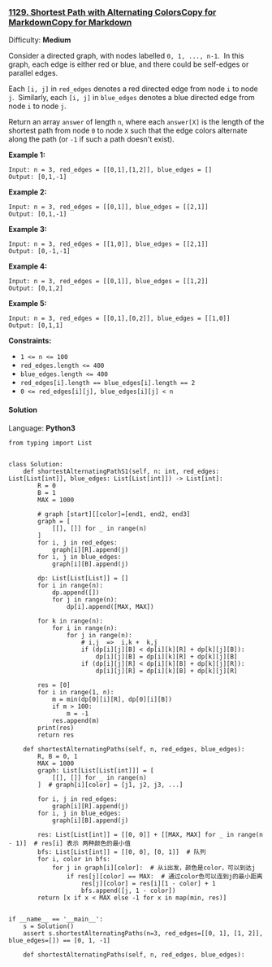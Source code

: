 ### [1129\. Shortest Path with Alternating ColorsCopy for MarkdownCopy for Markdown](https://leetcode.com/problems/shortest-path-with-alternating-colors/)

Difficulty: **Medium**


Consider a directed graph, with nodes labelled `0, 1, ..., n-1`.  In this graph, each edge is either red or blue, and there could be self-edges or parallel edges.

Each `[i, j]` in `red_edges` denotes a red directed edge from node `i` to node `j`.  Similarly, each `[i, j]` in `blue_edges` denotes a blue directed edge from node `i` to node `j`.

Return an array `answer` of length `n`, where each `answer[X]` is the length of the shortest path from node `0` to node `X` such that the edge colors alternate along the path (or `-1` if such a path doesn't exist).

**Example 1:**

```
Input: n = 3, red_edges = [[0,1],[1,2]], blue_edges = []
Output: [0,1,-1]
```

**Example 2:**

```
Input: n = 3, red_edges = [[0,1]], blue_edges = [[2,1]]
Output: [0,1,-1]
```

**Example 3:**

```
Input: n = 3, red_edges = [[1,0]], blue_edges = [[2,1]]
Output: [0,-1,-1]
```

**Example 4:**

```
Input: n = 3, red_edges = [[0,1]], blue_edges = [[1,2]]
Output: [0,1,2]
```

**Example 5:**

```
Input: n = 3, red_edges = [[0,1],[0,2]], blue_edges = [[1,0]]
Output: [0,1,1]
```

**Constraints:**

*   `1 <= n <= 100`
*   `red_edges.length <= 400`
*   `blue_edges.length <= 400`
*   `red_edges[i].length == blue_edges[i].length == 2`
*   `0 <= red_edges[i][j], blue_edges[i][j] < n`


#### Solution

Language: **Python3**

```python3
from typing import List
​
​
class Solution:
    def shortestAlternatingPathS1(self, n: int, red_edges: List[List[int]], blue_edges: List[List[int]]) -> List[int]:
        R = 0
        B = 1
        MAX = 1000
​
        # graph [start][[color]=[end1, end2, end3]
        graph = [
            [[], []] for _ in range(n)
        ]
        for i, j in red_edges:
            graph[i][R].append(j)
        for i, j in blue_edges:
            graph[i][B].append(j)
​
        dp: List[List[List]] = []
        for i in range(n):
            dp.append([])
            for j in range(n):
                dp[i].append([MAX, MAX])
​
        for k in range(n):
            for i in range(n):
                for j in range(n):
                    # i,j  =>  i,k +  k,j
                    if (dp[i][j][B] < dp[i][k][R] + dp[k][j][B]):
                        dp[i][j][B] = dp[i][k][R] + dp[k][j][B]
                    if (dp[i][j][R] < dp[i][k][B] + dp[k][j][R]):
                        dp[i][j][R] = dp[i][k][B] + dp[k][j][R]
​
        res = [0]
        for i in range(1, n):
            m = min(dp[0][i][R], dp[0][i][B])
            if m > 100:
                m = -1
            res.append(m)
        print(res)
        return res
​
    def shortestAlternatingPaths(self, n, red_edges, blue_edges):
        R, B = 0, 1
        MAX = 1000
        graph: List[List[List[int]]] = [
            [[], []] for _ in range(n)
        ]  # graph[i][color] = [j1, j2, j3, ...]
​
        for i, j in red_edges:
            graph[i][R].append(j)
        for i, j in blue_edges:
            graph[i][B].append(j)
​
        res: List[List[int]] = [[0, 0]] + [[MAX, MAX] for _ in range(n - 1)]  # res[i] 表示 两种颜色的最小值
        bfs: List[List[int]] = [[0, 0], [0, 1]]  # 队列
        for i, color in bfs:
            for j in graph[i][color]:  # 从i出发，颜色是color，可以到达j
                if res[j][color] == MAX:  # 通过color色可以连到j的最小距离
                    res[j][color] = res[i][1 - color] + 1
                    bfs.append([j, 1 - color])
        return [x if x < MAX else -1 for x in map(min, res)]
​
​
if __name__ == '__main__':
    s = Solution()
    assert s.shortestAlternatingPaths(n=3, red_edges=[[0, 1], [1, 2]], blue_edges=[]) == [0, 1, -1]
​
    def shortestAlternatingPaths(self, n, red_edges, blue_edges):
```
